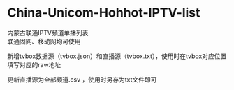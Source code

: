 # China-Unicom-Hohhot-IPTV-list
内蒙古联通IPTV频道单播列表  
联通固网、移动网均可使用

新增tvbox数据源（tvbox.json）和直播源（tvbox.txt），使用时在tvbox对应位置填写对应的raw地址

更新直播源为全部频道.csv ，使用时另存为txt文件即可
